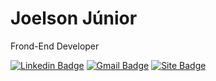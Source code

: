 
# Joelson Júnior 

Frond-End Developer 

[
![Linkedin Badge](https://img.shields.io/badge/-Joelson%20Júnior-673ab7?style=flat-square&logo=Linkedin&logoColor=white&link=https://www.linkedin.com/in/diego-schell-fernandes/)](https://www.linkedin.com/in/jlsnjnr/) 
[![Gmail Badge](https://img.shields.io/badge/-contato.joelsonjunior@gmail.com-673ab7?style=flat-square&logo=Gmail&logoColor=white&link=mailto:diego.schell.f@gmail.com)](mailto:contato.joelsonjunior@gmail.com)
[![Site Badge](https://img.shields.io/badge/-Joelson%20Júnior-6633cc?style=flat-square&logo=react&logoColor=white&labelColor=6633cc&link=https://joelson-junior.vercel.app)](https://joelson-junior.vercel.app) 
